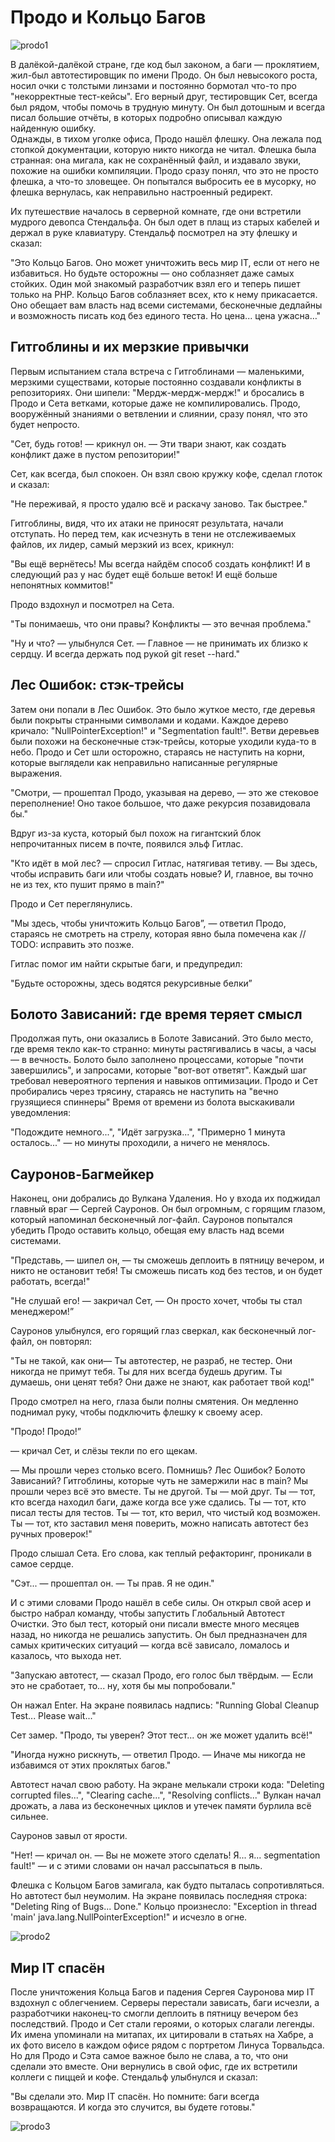 
# Продо и Кольцо Багов

![prodo1](images/lotr6.png)

В далёкой-далёкой стране, где код был законом, а баги — проклятием, жил-был автотестировщик по имени Продо. Он был невысокого роста, носил очки с толстыми линзами и постоянно бормотал что-то про "некорректные тест-кейсы". Его верный друг, тестировщик Сет, всегда был рядом, чтобы помочь в трудную минуту. Он был дотошным и всегда писал большие отчёты, в которых подробно описывал каждую найденную ошибку.  
Однажды, в тихом уголке офиса, Продо нашёл флешку. Она лежала под стопкой документации, которую никто никогда не читал. Флешка была странная: она мигала, как не сохранённый файл, и издавало звуки, похожие на ошибки компиляции. Продо сразу понял, что это не просто флешка, а что-то зловещее. Он попытался выбросить ее в мусорку, но флешка вернулась, как неправильно настроенный редирект.

Их путешествие началось в серверной комнате, где они встретили мудрого девопса Стендальфа. Он был одет в плащ из старых кабелей и держал в руке клавиатуру. Стендальф посмотрел на эту флешку и сказал:

"Это Кольцо Багов. Оно может уничтожить весь мир IT, если от него не избавиться. Но будьте осторожны — оно соблазняет даже самых стойких. Один мой знакомый разработчик взял его и теперь пишет только на PHP. Кольцо Багов соблазняет всех, кто к нему прикасается. Оно обещает вам власть над всеми системами, бесконечные дедлайны и возможность писать код без единого теста. Но цена... цена ужасна…"

## Гитгоблины и их мерзкие привычки

Первым испытанием стала встреча с Гитгоблинами — маленькими, мерзкими существами, которые постоянно создавали конфликты в репозиториях. Они шипели: "Мердж-мердж-мердж!" и бросались в Продо и Сeта ветками, которые даже не компилировались. Продо, вооружённый знаниями о ветвлении и слиянии, сразу понял, что это будет непросто. 

"Сет, будь готов! — крикнул он. — Эти твари знают, как создать конфликт даже в пустом репозитории!"

Сет, как всегда, был спокоен. Он взял свою кружку кофе, сделал глоток и сказал: 

"Не переживай, я просто удалю всё и раскачу заново. Так быстрее." 

Гитгоблины, видя, что их атаки не приносят результата, начали отступать. Но перед тем, как исчезнуть в тени не отслеживаемых файлов, их лидер, самый мерзкий из всех, крикнул:

"Вы ещё вернётесь! Мы всегда найдём способ создать конфликт! И в следующий раз у нас будет ещё больше веток! И ещё больше непонятных коммитов!"

Продо вздохнул и посмотрел на Сета. 

"Ты понимаешь, что они правы? Конфликты — это вечная проблема."

"Ну и что? — улыбнулся Сет. — Главное — не принимать их близко к сердцу. И всегда держать под рукой git reset --hard."

## Лес Ошибок: стэк-трейсы
Затем они попали в Лес Ошибок. Это было жуткое место, где деревья были покрыты странными символами и кодами. Каждое дерево кричало: "NullPointerException!" и "Segmentation fault!". Ветви деревьев были похожи на бесконечные стэк-трейсы, которые уходили куда-то в небо.
Продо и Сет шли осторожно, стараясь не наступить на корни, которые выглядели как неправильно написанные регулярные выражения.

"Смотри, — прошептал Продо, указывая на дерево, — это же стековое переполнение! Оно такое большое, что даже рекурсия позавидовала бы."

Вдруг из-за куста, который был похож на гигантский блок непрочитанных писем в почте, появился эльф Гитлас.

"Кто идёт в мой лес? — спросил Гитлас, натягивая тетиву. — Вы здесь, чтобы исправить баги или чтобы создать новые? И, главное, вы точно не из тех, кто пушит прямо в main?"

Продо и Сет переглянулись. 

"Мы здесь, чтобы уничтожить Кольцо Багов”, — ответил Продо, стараясь не смотреть на стрелу, которая явно была помечена как // TODO: исправить это позже.

Гитлас помог им найти скрытые баги, и предупредил: 

"Будьте осторожны, здесь водятся рекурсивные белки”

## Болото Зависаний: где время теряет смысл
Продолжая путь, они оказались в Болоте Зависаний. Это было место, где время текло как-то странно: минуты растягивались в часы, а часы — в вечность. Болото было заполнено процессами, которые "почти завершились", и запросами, которые "вот-вот ответят". 
Каждый шаг требовал невероятного терпения и навыков оптимизации. Продо и Сет пробирались через трясину, стараясь не наступить на "вечно грузящиеся спиннеры" Время от времени из болота выскакивали уведомления:

"Подождите немного...", "Идёт загрузка...", "Примерно 1 минута осталось..." — но минуты проходили, а ничего не менялось. 

## Сауронов-Багмейкер 

Наконец, они добрались до Вулкана Удаления. Но у входа их поджидал главный враг — Сергей Сауронов. Он был огромным, с горящим глазом, который напоминал бесконечный лог-файл. Сауронов попытался убедить Продо оставить кольцо, обещая ему власть над всеми системами. 

"Представь, — шипел он, — ты сможешь деплоить в пятницу вечером, и никто не остановит тебя! Ты сможешь писать код без тестов, и он будет работать, всегда!"

"Не слушай его! — закричал Сет, — Он просто хочет, чтобы ты стал менеджером!”

Сауронов улыбнулся, его горящий глаз сверкал, как бесконечный лог-файл, он повторял:

"Ты не такой, как они— Ты автотестер, не разраб, не тестер. Они никогда не примут тебя. Ты для них всегда будешь другим. Ты думаешь, они ценят тебя? Они даже не знают, как работает твой код!"

Продо смотрел на него, глаза были полны смятения. Он медленно поднимал руку, чтобы подключить флешку к своему асер.

"Продо! Продо!”

— кричал Сет, и слёзы текли по его щекам.

— Мы прошли через столько всего. Помнишь? Лес Ошибок? Болото Зависаний? Гитгоблины, которые чуть не замержили нас в main? Мы прошли через всё это вместе. Ты не другой. Ты — мой друг. Ты — тот, кто всегда находил баги, даже когда все уже сдались. Ты — тот, кто писал тесты для тестов. Ты — тот, кто верил, что чистый код возможен. Ты — тот, кто заставил меня поверить, можно написать автотест без ручных проверок!" 

Продо слышал Сета. Его слова, как теплый рефакторинг, проникали в самое сердце.

"Сэт... — прошептал он. — Ты прав. Я не один."

И с этими словами Продо нашёл в себе силы. Он открыл свой асер и быстро набрал команду, чтобы запустить Глобальный Автотест Очистки. Это был тест, который они писали вместе много месяцев назад, но никогда не решались запустить. Он был предназначен для самых критических ситуаций — когда всё зависало, ломалось и казалось, что выхода нет.

"Запускаю автотест, — сказал Продо, его голос был твёрдым. — Если это не сработает, то... ну, хотя бы мы попробовали."

Он нажал Enter. На экране появилась надпись: "Running Global Cleanup Test... Please wait..."

Сет замер. "Продо, ты уверен? Этот тест... он же может удалить всё!"

"Иногда нужно рискнуть, — ответил Продо. — Иначе мы никогда не избавимся от этих проклятых багов."

Автотест начал свою работу. На экране мелькали строки кода: "Deleting corrupted files...", "Clearing cache...", "Resolving conflicts..." Вулкан начал дрожать, а лава из бесконечных циклов и утечек памяти бурлила всё сильнее.

Сауронов завыл от ярости.

"Нет! — кричал он. — Вы не можете этого сделать! 
Я... я... segmentation fault!" — и с этими словами он начал рассыпаться в пыль.

Флешка с Кольцом Багов замигала, как будто пыталась сопротивляться. Но автотест был неумолим. На экране появилась последняя строка: "Deleting Ring of Bugs... Done."
Кольцо произнесло: "Exception in thread 'main' java.lang.NullPointerException!" и исчезло в огне.

![prodo2](images/lotr5.png)

## Мир IT спасён
После уничтожения Кольца Багов и падения Сергея Сауронова мир IT вздохнул с облегчением. Серверы перестали зависать, баги исчезли, а разработчики наконец-то смогли деплоить в пятницу вечером без последствий. Продо и Сет стали героями, о которых слагали легенды. Их имена упоминали на митапах, их цитировали в статьях на Хабре, а их фото висело в каждом офисе рядом с портретом Линуса Торвальдса.
Но для Продо и Сэта самое важное было не слава, а то, что они сделали это вместе. Они вернулись в свой офис, где их встретили коллеги с пиццей и кофе. Стендальф улыбнулся и сказал: 

"Вы сделали это. Мир IT спасён. Но помните: баги всегда возвращаются. И когда это случится, вы будете готовы."

![prodo3](images/lotr4.png)
